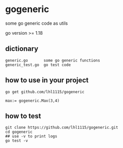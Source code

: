# gogeneric
some go generic code as utils

go version >= 1.18

## dictionary
```
generic.go       some go generic functions
generic_test.go  go test code
```


## how to use in your project
```
go get github.com/lhl1115/gogeneric

max:= gogeneric.Max(3,4)
```

## how to test 
```
git clone https://github.com/lhl1115/gogeneric.git
cd gogeneric
## use -v to print logs
go test -v 
```